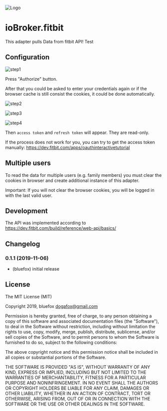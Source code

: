 ![Logo](admin/fitbit-api.png)
# ioBroker.fitbit

This adapter pulls Data from fitbit API!
Test

## Configuration
![step1](img/step1.png)

Press "Authorize" button.

After that you could be asked to enter your credentials again or if the browser cache is still consist the cookies, it could be done automatically.

![step2](img/step2.png)

![step3](img/step3.png)

![step4](img/step4.png)

Then `access token` and `refresh token` will appear. They are read-only.

If the process does not work for you, you can try to get the access token manually: https://dev.fitbit.com/apps/oauthinteractivetutorial

## Multiple users
To read the data for multiple users (e.g. family members) you must clear the cookies in browser and create additional instance of this adapter.

Important: If you will not clear the browser cookies, you will be logged in with the last valid user. 

## Development
The API was implemented according to https://dev.fitbit.com/build/reference/web-api/basics/

## Changelog

### 0.1.1 (2019-11-06)
* (bluefox) initial release

## License
The MIT License (MIT)

Copyright 2019, bluefox <dogafox@gmail.com>

Permission is hereby granted, free of charge, to any person obtaining a copy
of this software and associated documentation files (the "Software"), to deal
in the Software without restriction, including without limitation the rights
to use, copy, modify, merge, publish, distribute, sublicense, and/or sell
copies of the Software, and to permit persons to whom the Software is
furnished to do so, subject to the following conditions:

The above copyright notice and this permission notice shall be included in
all copies or substantial portions of the Software.

THE SOFTWARE IS PROVIDED "AS IS", WITHOUT WARRANTY OF ANY KIND, EXPRESS OR
IMPLIED, INCLUDING BUT NOT LIMITED TO THE WARRANTIES OF MERCHANTABILITY,
FITNESS FOR A PARTICULAR PURPOSE AND NONINFRINGEMENT. IN NO EVENT SHALL THE
AUTHORS OR COPYRIGHT HOLDERS BE LIABLE FOR ANY CLAIM, DAMAGES OR OTHER
LIABILITY, WHETHER IN AN ACTION OF CONTRACT, TORT OR OTHERWISE, ARISING FROM,
OUT OF OR IN CONNECTION WITH THE SOFTWARE OR THE USE OR OTHER DEALINGS IN
THE SOFTWARE.
